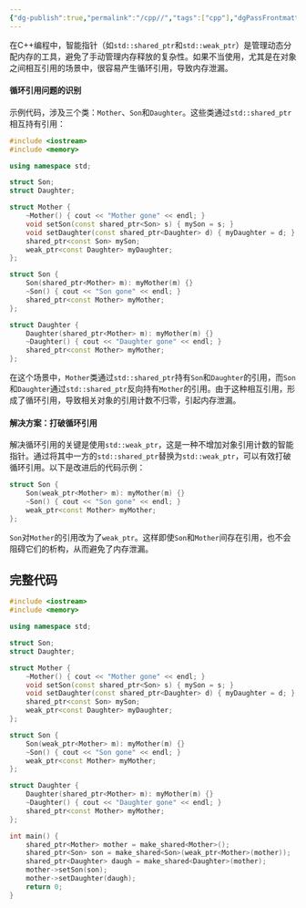 ```yaml
---
{"dg-publish":true,"permalink":"/cpp//","tags":["cpp"],"dgPassFrontmatter":true}
---
```





在C++编程中，智能指针（如`std::shared_ptr`和`std::weak_ptr`）是管理动态分配内存的工具，避免了手动管理内存释放的复杂性。如果不当使用，尤其是在对象之间相互引用的场景中，很容易产生循环引用，导致内存泄漏。
#### 循环引用问题的识别

示例代码，涉及三个类：`Mother`、`Son`和`Daughter`。这些类通过`std::shared_ptr`相互持有引用：

```cpp
#include <iostream>
#include <memory>

using namespace std;

struct Son;
struct Daughter;

struct Mother {
    ~Mother() { cout << "Mother gone" << endl; }
    void setSon(const shared_ptr<Son> s) { mySon = s; }
    void setDaughter(const shared_ptr<Daughter> d) { myDaughter = d; }
    shared_ptr<const Son> mySon;
    weak_ptr<const Daughter> myDaughter;
};

struct Son {
    Son(shared_ptr<Mother> m): myMother(m) {}
    ~Son() { cout << "Son gone" << endl; }
    shared_ptr<const Mother> myMother;
};

struct Daughter {
    Daughter(shared_ptr<Mother> m): myMother(m) {}
    ~Daughter() { cout << "Daughter gone" << endl; }
    shared_ptr<const Mother> myMother;
};
```

在这个场景中，`Mother`类通过`std::shared_ptr`持有`Son`和`Daughter`的引用，而`Son`和`Daughter`通过`std::shared_ptr`反向持有`Mother`的引用。由于这种相互引用，形成了循环引用，导致相关对象的引用计数不归零，引起内存泄漏。

#### 解决方案：打破循环引用

解决循环引用的关键是使用`std::weak_ptr`，这是一种不增加对象引用计数的智能指针。通过将其中一方的`std::shared_ptr`替换为`std::weak_ptr`，可以有效打破循环引用。以下是改进后的代码示例：

```cpp
struct Son {
    Son(weak_ptr<Mother> m): myMother(m) {}
    ~Son() { cout << "Son gone" << endl; }
    weak_ptr<const Mother> myMother;
};
```

`Son`对`Mother`的引用改为了`weak_ptr`。这样即使`Son`和`Mother`间存在引用，也不会阻碍它们的析构，从而避免了内存泄漏。

## 完整代码

```cpp
#include <iostream>
#include <memory>

using namespace std;

struct Son;
struct Daughter;

struct Mother {
    ~Mother() { cout << "Mother gone" << endl; }
    void setSon(const shared_ptr<Son> s) { mySon = s; }
    void setDaughter(const shared_ptr<Daughter> d) { myDaughter = d; }
    shared_ptr<const Son> mySon;
    weak_ptr<const Daughter> myDaughter;
};

struct Son {
    Son(weak_ptr<Mother> m): myMother(m) {}
    ~Son() { cout << "Son gone" << endl; }
    weak_ptr<const Mother> myMother;
};

struct Daughter {
    Daughter(shared_ptr<Mother> m): myMother(m) {}
    ~Daughter() { cout << "Daughter gone" << endl; }
    shared_ptr<const Mother> myMother;
};

int main() {
    shared_ptr<Mother> mother = make_shared<Mother>();
    shared_ptr<Son> son = make_shared<Son>(weak_ptr<Mother>(mother));
    shared_ptr<Daughter> daugh = make_shared<Daughter>(mother);
    mother->setSon(son);
    mother->setDaughter(daugh);
    return 0;
}
```
